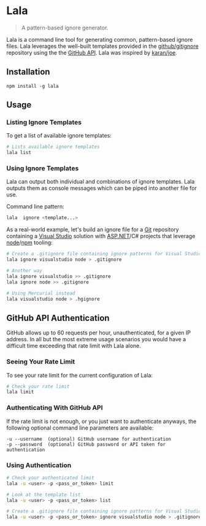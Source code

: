 # Lala

> A pattern-based ignore generator.

Lala is a command line tool for generating common, pattern-based ignore files.  Lala leverages the well-built templates provided in the [github/gitignore](https://github.com/github/gitignore) repository using the the [GitHub API](https://developer.github.com/v3/).  Lala was inspired by [karan/joe](https://github.com/karan/joe).

## Installation

```
npm install -g lala
```

## Usage

### Listing Ignore Templates

To get a list of available ignore templates:

```sh
# Lists available ignore templates
lala list
```

### Using Ignore Templates

Lala can output both individual and combinations of ignore templates.  Lala outputs them as console messages which can be piped into another file for use.

Command line pattern:

```sh
lala  ignore <template...>
```

As a real-world example, let's build an ignore file for a [Git](https://git-scm.com) repository containing a [Visual Studio](https://www.visualstudio.com) solution with [ASP.NET](http://www.asp.net/)/C# projects that leverage [node](https://nodejs.org)/[npm](https://www.npmjs.com) tooling:

```sh
# Create a .gitignore file containing ignore patterns for Visual Studio and node projects
lala ignore visualstudio node > .gitignore

# Another way
lala ignore visualstudio >> .gitignore
lala ignore node >> .gitignore

# Using Mercurial instead
lala visualstudio node > .hgignore
```

## GitHub API Authentication

GitHub allows up to 60 requests per hour, unauthenticated, for a given IP address.  In all but the most extreme usage scenarios you would have a difficult time exceeding that rate limit with Lala alone.

### Seeing Your Rate Limit

To see your rate limit for the current configuration of Lala:

```sh
# Check your rate limit
lala limit
```

### Authenticating With GitHub API

If the rate limit is not enough, or you just want to authenticate anyways, the following optional command line parameters are available:

```
-u --username  (optional) GitHub username for authentication
-p --password  (optional) GitHub password or API token for authentication
```

### Using Authentication

```sh
# Check your authenticated limit
lala -u <user> -p <pass_or_token> limit

# Look at the template list
lala -u <user> -p <pass_or_token> list

# Create a .gitignore file containing ignore patterns for Visual Studio and node projects
lala -u <user> -p <pass_or_token> ignore visualstudio node > .gitignore
```
